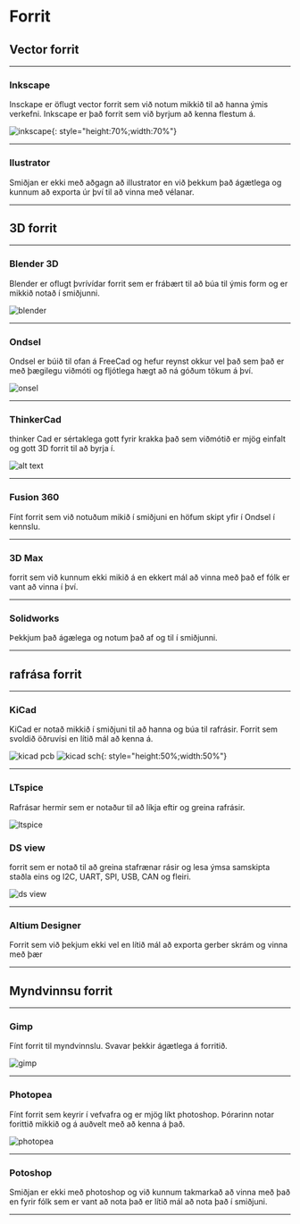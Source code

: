 # Forrit

## Vector forrit

---

### Inkscape

Insckape er öflugt vector forrit sem við notum mikkið til að hanna ýmis verkefni. Inkscape er það forrit sem við byrjum að kenna flestum á.

![inkscape](../assets/img/hugbun/inkscape.jpg){: style="height:70%;width:70%"}

---

### Ilustrator

Smiðjan er ekki með aðgagn að illustrator en við þekkum það ágætlega og kunnum að exporta úr því til að vinna með vélanar.

---


## 3D forrit

---

### Blender 3D

Blender er oflugt þvrívídar forrit sem er frábært til að búa til ýmis form og er mikkið notað í smiðjunni.

![blender](../assets/img/hugbun/blender.png)

---

### Ondsel

Ondsel er búið til ofan á FreeCad og hefur reynst okkur vel það sem það er með þægilegu viðmóti og fljótlega hægt að ná góðum tökum á því.

![onsel](../assets/img/hugbun/ondsel.png)

---

### ThinkerCad

thinker Cad er sértaklega gott fyrir krakka það sem viðmótið er mjög einfalt og gott 3D forrit til að byrja í.

![alt text](../assets/img/hugbun/thinkercad.png)

---

### Fusion 360

Fínt forrit sem við notuðum mikið í smiðjuni en höfum skipt yfir í Ondsel í kennslu.

---

### 3D Max

forrit sem við kunnum ekki mikið á en ekkert mál að vinna með það ef fólk er vant að vinna í því.

---

### Solidworks

Þekkjum það ágælega og notum það af og til í smiðjunni.

---

## rafrása forrit

---

### KiCad

KiCad er notað mikkið í smiðjuni til að hanna og búa til rafrásir. Forrit sem svoldið öðruvísi en lítið mál að kenna á.

![kicad pcb](../assets/img/hugbun/kicad_pcb.png)
![kicad sch](../assets/img/hugbun/kicad_sch.png){: style="height:50%;width:50%"}

---

### LTspice

Rafrásar hermir sem er notaður til að líkja eftir og greina rafrásir.

![ltspice](https://upload.wikimedia.org/wikipedia/commons/1/1e/Simulation_in_LTspice_of_a_three-phase_three-wire_wye-connected_unbalanced_ungrounded_non-linear_time-variant_device_supplied_by_a_three-phase_wye-connected_balanced_voltage_source_with_positive_phase_sequence.png)

### DS view

forrit sem er notað til að greina stafrænar rásir og lesa ýmsa samskipta staðla eins og I2C, UART, SPI, USB, CAN og fleiri.

![ds view](https://www.dreamsourcelab.com/wp-content/uploads/2017/06/LA-key-en.png)

---

### Altium Designer

Forrit sem við þekjum ekki vel en lítið mál að exporta gerber skrám og vinna með þær

---

## Myndvinnsu forrit

---

### Gimp

Fínt forrit til myndvinnslu. Svavar þekkir ágætlega á forritið.

![gimp](../assets/img/hugbun/gimp.png)

---

### Photopea

Fínt forrit sem keyrir í vefvafra og er mjög líkt photoshop. Þórarinn notar forittið mikkið og á auðvelt með að kenna á það.

![photopea](../assets/img/hugbun/photopea.png)

---

### Potoshop

Smiðjan er ekki með photoshop og við kunnum takmarkað að vinna með það en fyrir fólk sem er vant að nota það er lítið mál að nota það í smiðjuni.

---